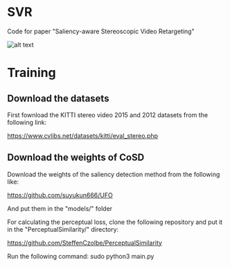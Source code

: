 # SVR

Code for paper "Saliency-aware Stereoscopic Video Retargeting"


![alt text]([http://url/to/img.png](https://drive.google.com/file/d/1XFHFNJJ0O6AdfvgiqIeXnZE6QRGJeaiJ/view?usp=share_link))

# Training

## Download the datasets
First fownload the KITTI stereo video 2015 and 2012 datasets from the following link:

https://www.cvlibs.net/datasets/kitti/eval_stereo.php


## Download the weights of CoSD

Download the weights of the saliency detection method from the following like:

https://github.com/suyukun666/UFO

And put them in the "models/" folder

For calculating the perceptual loss, clone the following repository and put it in the "PerceptualSimilarity/" directory:

https://github.com/SteffenCzolbe/PerceptualSimilarity



Run the following command:
sudo python3 main.py


